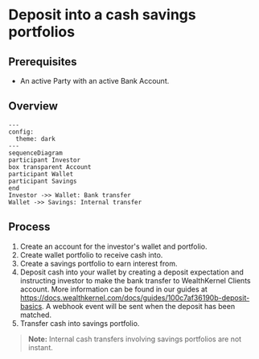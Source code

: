 # Deposit into a cash savings portfolios

## Prerequisites

- An active Party with an active Bank Account.

## Overview

```mermaid
---
config:
  theme: dark
---
sequenceDiagram
participant Investor
box transparent Account
participant Wallet
participant Savings
end
Investor ->> Wallet: Bank transfer
Wallet ->> Savings: Internal transfer
```

## Process 
1. Create an account for the investor's wallet and portfolio.
2. Create wallet portfolio to receive cash into.
3. Create a savings portfolio to earn interest from.
4. Deposit cash into your wallet by creating a deposit expectation and instructing investor to make the bank transfer to WealthKernel Clients account. More information can be found in our guides at https://docs.wealthkernel.com/docs/guides/100c7af36190b-deposit-basics. A webhook event will be sent when the deposit has been matched.
5. Transfer cash into savings portfolio.

> **Note:** Internal cash transfers involving savings portfolios are not instant.

